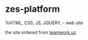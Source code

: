 # zes-platform
%HTML, CSS, JS, JQUERY, - web site 


the site ordered from [teamwork.uz
](https://teamwork.uz/)
